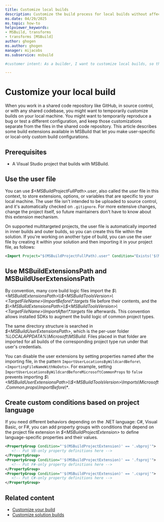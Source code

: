 ```yaml
---
title: Customize local builds
description: Customize the build process for local builds without affecting shared files in source code repositories.
ms.date: 04/29/2025
ms.topic: how-to
helpviewer_keywords:
- MSBuild, transforms
- transforms [MSBuild]
author: ghogen
ms.author: ghogen
manager: mijacobs
ms.subservice: msbuild

#customer intent: As a builder, I want to customize local builds, so that I can reproduce bugs or test configurations without affecting shared source code files.

---
```


# Customize your local build

When you work in a shared code repository like GitHub, in source control, or with any shared codebase, you might want to temporarily customize builds on your local machine. You might want to temporarily reproduce a bug or test a different configuration, and keep those customizations separate from the files in the shared code repository. This article describes some build extensions available in MSBuild that let you make user-specific or local-only custom build configurations.

## Prerequisites

- A Visual Studio project that builds with MSBuild.

## Use the user file

You can use *$\<MSBuildProjectFullPath>.user*, also called the *user* file in this context, to store extensions, options, or variables that are specific to your local machine. The user file isn't intended to be uploaded to source control, and it's automatically checked on `.gitignore`. For more extensive changes, change the project itself, so future maintainers don't have to know about this extension mechanism.

On supported multitargeted projects, the user file is automatically imported in inner builds and outer builds, so you can create this file within the solution. If you're working on another type of build, you can use the user file by creating it within your solution and then importing it in your project file, as follows:

```xml
<Import Project="$(MSBuildProjectFullPath).user" Condition="Exists('$(MSBuildProjectFullPath).user')"/>
```

## Use MSBuildExtensionsPath and MSBuildUserExtensionsPath

By convention, many core build logic files import the *$\<MSBuildExtensionsPath>\\$\<MSBuildToolsVersion>\\\<TargetFileName>\\ImportBefore\\\*.targets* file before their contents, and the *$\<MSBuildExtensionsPath>\\$\<MSBuildToolsVersion>\\\<TargetFileName>\\ImportAfter\\\*.targets* file afterwards. This convention allows installed SDKs to augment the build logic of common project types.

The same directory structure is searched in *$\<MSBuildUserExtensionsPath>*, which is the per-user folder *%LOCALAPPDATA%\\Microsoft\\MSBuild*. Files placed in that folder are imported for all builds of the corresponding project type run under that user's credentials.

You can disable the user extensions by setting properties named after the importing file, in the pattern `ImportUserLocationsByWildcardBefore\<ImportingFileNameWithNoDots>`. For example, setting `ImportUserLocationsByWildcardBeforeMicrosoftCommonProps` to `false` prevents importing *$\<MSBuildUserExtensionsPath>\\$\<MSBuildToolsVersion>\\Imports\\Microsoft.Common.props\\ImportBefore\\\**.

## Create custom conditions based on project language

If you need different behaviors depending on the .NET language: C#, Visual Basic, or F#, you can add property groups with conditions that depend on the project file extension in *$\<MSBuildProjectExtension>* to define language-specific properties and their values.

```xml
<PropertyGroup Condition="'$(MSBuildProjectExtension)' == '.vbproj'">
   <!-- Put VB-only property definitions here -->
</PropertyGroup>
<PropertyGroup Condition="'$(MSBuildProjectExtension)' == '.fsproj'">
   <!-- Put F#-only property definitions here -->
</PropertyGroup>
<PropertyGroup Condition="'$(MSBuildProjectExtension)' == '.csproj'">
   <!-- Put C#-only property definitions here -->
</PropertyGroup>
```

## Related content

- [Customize your build](customize-your-build.md)
- [Customize solution builds](customize-solution-build.md)
